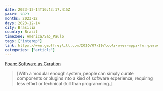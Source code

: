 ```yaml
---
date: 2023-12-14T16:43:17.415Z
years: 2023
months: 2023-12
days: 2023-12-14
city: Brasilia
country: Brazil
timezone: America/Sao_Paulo
tags: ["interop"]
link: https://www.geoffreylitt.com/2020/07/19/tools-over-apps-for-personal-notetaking
categories: ["article"]
---
```

[Foam: Software as Curation](https://www.geoffreylitt.com/2020/07/19/tools-over-apps-for-personal-notetaking)

> [With a modular enough system, people can simply curate components or plugins into a kind of software experience, requiring less effort or technical skill than programming.]

